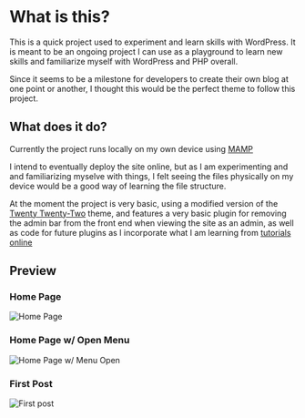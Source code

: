 # What is this? #
This is a quick project used to experiment and learn skills with WordPress. It 
is meant to be an ongoing project I can use as a playground to learn new 
skills and familiarize myself with WordPress and PHP overall.

Since it seems to be a milestone for developers to create their own blog at one
point or another, I thought this would be the perfect theme to follow this 
project.

## What does it do? ##
Currently the project runs locally on my own device using [MAMP](https://www.mamp.info/en/windows/)

I intend to eventually deploy the site online, but as I am experimenting and
and familiarizing myselve with things, I felt seeing the files physically on my
device would be a good way of learning the file structure.

At the moment the project is very basic, using a modified version of the [Twenty Twenty-Two](https://wordpress.org/themes/twentytwentytwo/)
theme, and features a very basic plugin for removing the admin bar from the
front end when viewing the site as an admin, as well as code for future plugins
as I incorporate what I am learning from [tutorials online](https://www.youtube.com/watch?v=0l7JTie_6jM&list=PLriKzYyLb28kR_CPMz8uierDWC2y3znI2)

## Preview ##
### Home Page ###
![Home Page](https://i.ibb.co/kM1WtfW/Screen-Shot-2022-06-10-at-13-54-40.png)

### Home Page w/ Open Menu ###
![Home Page w/ Menu Open](https://i.ibb.co/8rnQsQd/Screen-Shot-2022-06-10-at-13-55-09.png)

### First Post ###
![First post](https://i.ibb.co/hsPWxxD/Screen-Shot-2022-06-10-at-13-59-34.png)
